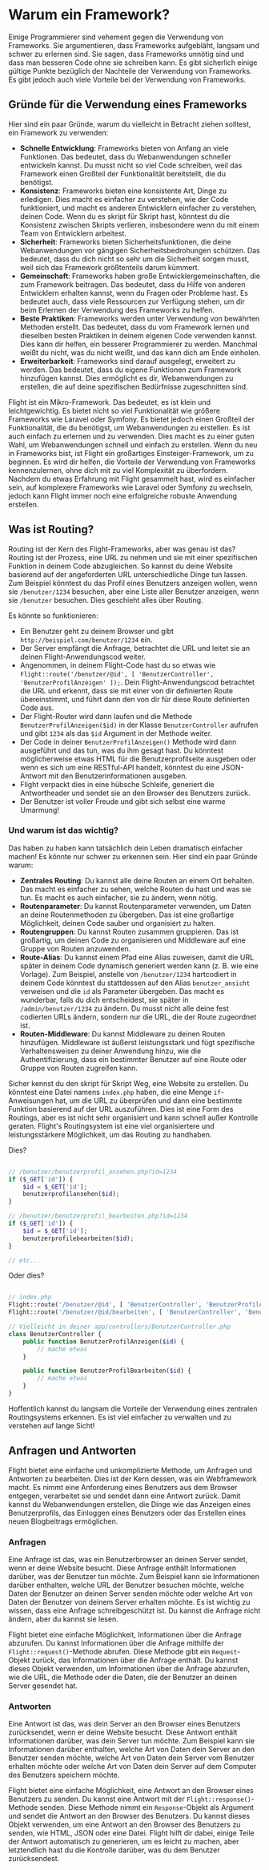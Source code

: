 # Warum ein Framework?

Einige Programmierer sind vehement gegen die Verwendung von Frameworks. Sie argumentieren, dass Frameworks aufgebläht, langsam und schwer zu erlernen sind. Sie sagen, dass Frameworks unnötig sind und dass man besseren Code ohne sie schreiben kann. Es gibt sicherlich einige gültige Punkte bezüglich der Nachteile der Verwendung von Frameworks. Es gibt jedoch auch viele Vorteile bei der Verwendung von Frameworks.

## Gründe für die Verwendung eines Frameworks

Hier sind ein paar Gründe, warum du vielleicht in Betracht ziehen solltest, ein Framework zu verwenden:

- **Schnelle Entwicklung**: Frameworks bieten von Anfang an viele Funktionen. Das bedeutet, dass du Webanwendungen schneller entwickeln kannst. Du musst nicht so viel Code schreiben, weil das Framework einen Großteil der Funktionalität bereitstellt, die du benötigst.
- **Konsistenz**: Frameworks bieten eine konsistente Art, Dinge zu erledigen. Dies macht es einfacher zu verstehen, wie der Code funktioniert, und macht es anderen Entwicklern einfacher zu verstehen, deinen Code. Wenn du es skript für Skript hast, könntest du die Konsistenz zwischen Skripts verlieren, insbesondere wenn du mit einem Team von Entwicklern arbeitest.
- **Sicherheit**: Frameworks bieten Sicherheitsfunktionen, die deine Webanwendungen vor gängigen Sicherheitsbedrohungen schützen. Das bedeutet, dass du dich nicht so sehr um die Sicherheit sorgen musst, weil sich das Framework größtenteils darum kümmert.
- **Gemeinschaft**: Frameworks haben große Entwicklergemeinschaften, die zum Framework beitragen. Das bedeutet, dass du Hilfe von anderen Entwicklern erhalten kannst, wenn du Fragen oder Probleme hast. Es bedeutet auch, dass viele Ressourcen zur Verfügung stehen, um dir beim Erlernen der Verwendung des Frameworks zu helfen.
- **Beste Praktiken**: Frameworks werden unter Verwendung von bewährten Methoden erstellt. Das bedeutet, dass du vom Framework lernen und dieselben besten Praktiken in deinem eigenen Code verwenden kannst. Dies kann dir helfen, ein besserer Programmierer zu werden. Manchmal weißt du nicht, was du nicht weißt, und das kann dich am Ende einholen.
- **Erweiterbarkeit**: Frameworks sind darauf ausgelegt, erweitert zu werden. Das bedeutet, dass du eigene Funktionen zum Framework hinzufügen kannst. Dies ermöglicht es dir, Webanwendungen zu erstellen, die auf deine spezifischen Bedürfnisse zugeschnitten sind.

Flight ist ein Mikro-Framework. Das bedeutet, es ist klein und leichtgewichtig. Es bietet nicht so viel Funktionalität wie größere Frameworks wie Laravel oder Symfony. Es bietet jedoch einen Großteil der Funktionalität, die du benötigst, um Webanwendungen zu erstellen. Es ist auch einfach zu erlernen und zu verwenden. Dies macht es zu einer guten Wahl, um Webanwendungen schnell und einfach zu erstellen. Wenn du neu in Frameworks bist, ist Flight ein großartiges Einsteiger-Framework, um zu beginnen. Es wird dir helfen, die Vorteile der Verwendung von Frameworks kennenzulernen, ohne dich mit zu viel Komplexität zu überfordern. Nachdem du etwas Erfahrung mit Flight gesammelt hast, wird es einfacher sein, auf komplexere Frameworks wie Laravel oder Symfony zu wechseln, jedoch kann Flight immer noch eine erfolgreiche robuste Anwendung erstellen.

## Was ist Routing?

Routing ist der Kern des Flight-Frameworks, aber was genau ist das? Routing ist der Prozess, eine URL zu nehmen und sie mit einer spezifischen Funktion in deinem Code abzugleichen. So kannst du deine Website basierend auf der angeforderten URL unterschiedliche Dinge tun lassen. Zum Beispiel könntest du das Profil eines Benutzers anzeigen wollen, wenn sie `/benutzer/1234` besuchen, aber eine Liste aller Benutzer anzeigen, wenn sie `/benutzer` besuchen. Dies geschieht alles über Routing.

Es könnte so funktionieren:

- Ein Benutzer geht zu deinem Browser und gibt `http://beispiel.com/benutzer/1234` ein.
- Der Server empfängt die Anfrage, betrachtet die URL und leitet sie an deinen Flight-Anwendungscod weiter.
- Angenommen, in deinem Flight-Code hast du so etwas wie `Flight::route('/benutzer/@id', [ 'BenutzerController', 'BenutzerProfilAnzeigen' ]);`. Dein Flight-Anwendungscod betrachtet die URL und erkennt, dass sie mit einer von dir definierten Route übereinstimmt, und führt dann den von dir für diese Route definierten Code aus.
- Der Flight-Router wird dann laufen und die Methode `BenutzerProfilAnzeigen($id)` in der Klasse `BenutzerController` aufrufen und gibt `1234` als das `$id` Argument in der Methode weiter.
- Der Code in deiner `BenutzerProfilAnzeigen()` Methode wird dann ausgeführt und das tun, was du ihm gesagt hast. Du könntest möglicherweise etwas HTML für die Benutzerprofilseite ausgeben oder wenn es sich um eine RESTful-API handelt, könntest du eine JSON-Antwort mit den Benutzerinformationen ausgeben.
- Flight verpackt dies in eine hübsche Schleife, generiert die Antwortheader und sendet sie an den Browser des Benutzers zurück.
- Der Benutzer ist voller Freude und gibt sich selbst eine warme Umarmung!

### Und warum ist das wichtig?

Das haben zu haben kann tatsächlich dein Leben dramatisch einfacher machen! Es könnte nur schwer zu erkennen sein. Hier sind ein paar Gründe warum:

- **Zentrales Routing**: Du kannst alle deine Routen an einem Ort behalten. Das macht es einfacher zu sehen, welche Routen du hast und was sie tun. Es macht es auch einfacher, sie zu ändern, wenn nötig.
- **Routenparameter**: Du kannst Routenparameter verwenden, um Daten an deine Routenmethoden zu übergeben. Das ist eine großartige Möglichkeit, deinen Code sauber und organisiert zu halten.
- **Routengruppen**: Du kannst Routen zusammen gruppieren. Das ist großartig, um deinen Code zu organisieren und Middleware auf eine Gruppe von Routen anzuwenden.
- **Route-Alias**: Du kannst einem Pfad eine Alias zuweisen, damit die URL später in deinem Code dynamisch generiert werden kann (z. B. wie eine Vorlage). Zum Beispiel, anstelle von `/benutzer/1234` hartcodiert in deinem Code könntest du stattdessen auf den Alias `benutzer_ansicht` verweisen und die `id` als Parameter übergeben. Das macht es wunderbar, falls du dich entscheidest, sie später in `/admin/benutzer/1234` zu ändern. Du musst nicht alle deine fest codierten URLs ändern, sondern nur die URL, die der Route zugeordnet ist.
- **Routen-Middleware**: Du kannst Middleware zu deinen Routen hinzufügen. Middleware ist äußerst leistungsstark und fügt spezifische Verhaltensweisen zu deiner Anwendung hinzu, wie die Authentifizierung, dass ein bestimmter Benutzer auf eine Route oder Gruppe von Routen zugreifen kann.

Sicher kennst du den skript für Skript Weg, eine Website zu erstellen. Du könntest eine Datei namens `index.php` haben, die eine Menge `if`-Anweisungen hat, um die URL zu überprüfen und dann eine bestimmte Funktion basierend auf der URL auszuführen. Dies ist eine Form des Routings, aber es ist nicht sehr organisiert und kann schnell außer Kontrolle geraten. Flight's Routingsystem ist eine viel organisiertere und leistungsstärkere Möglichkeit, um das Routing zu handhaben.

Dies?

```php

// /benutzer/benutzerprofil_ansehen.php?id=1234
if ($_GET['id']) {
	$id = $_GET['id'];
	benutzerprofilansehen($id);
}

// /benutzer/benutzerprofil_bearbeiten.php?id=1234
if ($_GET['id']) {
	$id = $_GET['id'];
	benutzerprofilebearbeiten($id);
}

// etc...
```

Oder dies?

```php

// index.php
Flight::route('/benutzer/@id', [ 'BenutzerController', 'BenutzerProfilAnzeigen' ]);
Flight::route('/benutzer/@id/bearbeiten', [ 'BenutzerController', 'BenutzerProfilBearbeiten' ]);

// Vielleicht in deiner app/controllers/BenutzerController.php
class BenutzerController {
	public function BenutzerProfilAnzeigen($id) {
		// mache etwas
	}

	public function BenutzerProfilBearbeiten($id) {
		// mache etwas
	}
}
```

Hoffentlich kannst du langsam die Vorteile der Verwendung eines zentralen Routingsystems erkennen. Es ist viel einfacher zu verwalten und zu verstehen auf lange Sicht!

## Anfragen und Antworten

Flight bietet eine einfache und unkomplizierte Methode, um Anfragen und Antworten zu bearbeiten. Dies ist der Kern dessen, was ein Webframework macht. Es nimmt eine Anforderung eines Benutzers aus dem Browser entgegen, verarbeitet sie und sendet dann eine Antwort zurück. Damit kannst du Webanwendungen erstellen, die Dinge wie das Anzeigen eines Benutzerprofils, das Einloggen eines Benutzers oder das Erstellen eines neuen Blogbeitrags ermöglichen.

### Anfragen

Eine Anfrage ist das, was ein Benutzerbrowser an deinen Server sendet, wenn er deine Website besucht. Diese Anfrage enthält Informationen darüber, was der Benutzer tun möchte. Zum Beispiel kann sie Informationen darüber enthalten, welche URL der Benutzer besuchen möchte, welche Daten der Benutzer an deinen Server senden möchte oder welche Art von Daten der Benutzer von deinem Server erhalten möchte. Es ist wichtig zu wissen, dass eine Anfrage schreibgeschützt ist. Du kannst die Anfrage nicht ändern, aber du kannst sie lesen.

Flight bietet eine einfache Möglichkeit, Informationen über die Anfrage abzurufen. Du kannst Informationen über die Anfrage mithilfe der `Flight::request()`-Methode abrufen. Diese Methode gibt ein `Request`-Objekt zurück, das Informationen über die Anfrage enthält. Du kannst dieses Objekt verwenden, um Informationen über die Anfrage abzurufen, wie die URL, die Methode oder die Daten, die der Benutzer an deinen Server gesendet hat.

### Antworten

Eine Antwort ist das, was dein Server an den Browser eines Benutzers zurücksendet, wenn er deine Website besucht. Diese Antwort enthält Informationen darüber, was dein Server tun möchte. Zum Beispiel kann sie Informationen darüber enthalten, welche Art von Daten dein Server an den Benutzer senden möchte, welche Art von Daten dein Server vom Benutzer erhalten möchte oder welche Art von Daten dein Server auf dem Computer des Benutzers speichern möchte.

Flight bietet eine einfache Möglichkeit, eine Antwort an den Browser eines Benutzers zu senden. Du kannst eine Antwort mit der `Flight::response()`-Methode senden. Diese Methode nimmt ein `Response`-Objekt als Argument und sendet die Antwort an den Browser des Benutzers. Du kannst dieses Objekt verwenden, um eine Antwort an den Browser des Benutzers zu senden, wie HTML, JSON oder eine Datei. Flight hilft dir dabei, einige Teile der Antwort automatisch zu generieren, um es leicht zu machen, aber letztendlich hast du die Kontrolle darüber, was du dem Benutzer zurücksendest.